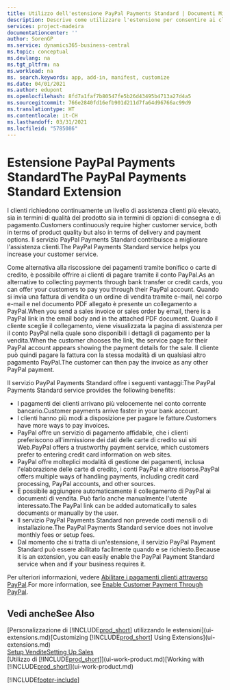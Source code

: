 ```yaml
---
title: Utilizzo dell'estensione PayPal Payments Standard | Documenti Microsoft
description: Descrive come utilizzare l'estensione per consentire ai clienti di eseguire pagamenti con PayPal.
services: project-madeira
documentationcenter: ''
author: SorenGP
ms.service: dynamics365-business-central
ms.topic: conceptual
ms.devlang: na
ms.tgt_pltfrm: na
ms.workload: na
ms. search.keywords: app, add-in, manifest, customize
ms.date: 04/01/2021
ms.author: edupont
ms.openlocfilehash: 8fd7a1faf7b80547fe5b26d43495b4713a27d4a5
ms.sourcegitcommit: 766e2840fd16efb901d211d7fa64d96766ac99d9
ms.translationtype: HT
ms.contentlocale: it-CH
ms.lasthandoff: 03/31/2021
ms.locfileid: "5785086"
---
```

# <a name="the-paypal-payments-standard-extension"></a><span data-ttu-id="33b40-103">Estensione PayPal Payments Standard</span><span class="sxs-lookup"><span data-stu-id="33b40-103">The PayPal Payments Standard Extension</span></span>
<span data-ttu-id="33b40-104">I clienti richiedono continuamente un livello di assistenza clienti più elevato, sia in termini di qualità del prodotto sia in termini di opzioni di consegna e di pagamento.</span><span class="sxs-lookup"><span data-stu-id="33b40-104">Customers continuously require higher customer service, both in terms of product quality but also in terms of delivery and payment options.</span></span> <span data-ttu-id="33b40-105">Il servizio PayPal Payments Standard contribuisce a migliorare l'assistenza clienti.</span><span class="sxs-lookup"><span data-stu-id="33b40-105">The PayPal Payments Standard service helps you increase your customer service.</span></span>

<span data-ttu-id="33b40-106">Come alternativa alla riscossione dei pagamenti tramite bonifico o carte di credito, è possibile offrire ai clienti di pagare tramite il conto PayPal.</span><span class="sxs-lookup"><span data-stu-id="33b40-106">As an alternative to collecting payments through bank transfer or credit cards, you can offer your customers to pay you through their PayPal account.</span></span> <span data-ttu-id="33b40-107">Quando si invia una fattura di vendita o un ordine di vendita tramite e-mail, nel corpo e-mail e nel documento PDF allegato è presente un collegamento a PayPal.</span><span class="sxs-lookup"><span data-stu-id="33b40-107">When you send a sales invoice or sales order by email, there is a PayPal link in the email body and in the attached PDF document.</span></span> <span data-ttu-id="33b40-108">Quando il cliente sceglie il collegamento, viene visualizzata la pagina di assistenza per il conto PayPal nella quale sono disponibili i dettagli di pagamento per la vendita.</span><span class="sxs-lookup"><span data-stu-id="33b40-108">When the customer chooses the link, the service page for their PayPal account appears showing the payment details for the sale.</span></span> <span data-ttu-id="33b40-109">Il cliente può quindi pagare la fattura con la stessa modalità di un qualsiasi altro pagamento PayPal.</span><span class="sxs-lookup"><span data-stu-id="33b40-109">The customer can then pay the invoice as any other PayPal payment.</span></span>

<span data-ttu-id="33b40-110">Il servizio PayPal Payments Standard offre i seguenti vantaggi:</span><span class="sxs-lookup"><span data-stu-id="33b40-110">The PayPal Payments Standard service provides the following benefits:</span></span>

* <span data-ttu-id="33b40-111">I pagamenti dei clienti arrivano più velocemente nel conto corrente bancario.</span><span class="sxs-lookup"><span data-stu-id="33b40-111">Customer payments arrive faster in your bank account.</span></span>
* <span data-ttu-id="33b40-112">I clienti hanno più modi a disposizione per pagare le fatture.</span><span class="sxs-lookup"><span data-stu-id="33b40-112">Customers have more ways to pay invoices.</span></span>
* <span data-ttu-id="33b40-113">PayPal offre un servizio di pagamento affidabile, che i clienti preferiscono all'immissione dei dati delle carte di credito sui siti Web.</span><span class="sxs-lookup"><span data-stu-id="33b40-113">PayPal offers a trustworthy payment service, which customers prefer to entering credit card information on web sites.</span></span>
* <span data-ttu-id="33b40-114">PayPal offre molteplici modalità di gestione dei pagamenti, inclusa l'elaborazione delle carte di credito, i conti PayPal e altre risorse.</span><span class="sxs-lookup"><span data-stu-id="33b40-114">PayPal offers multiple ways of handling payments, including credit card processing, PayPal accounts, and other sources.</span></span>
* <span data-ttu-id="33b40-115">È possibile aggiungere automaticamente il collegamento di PayPal ai documenti di vendita. Può farlo anche manualmente l'utente interessato.</span><span class="sxs-lookup"><span data-stu-id="33b40-115">The PayPal link can be added automatically to sales documents or manually by the user.</span></span>
* <span data-ttu-id="33b40-116">Il servizio PayPal Payments Standard non prevede costi mensili o di installazione.</span><span class="sxs-lookup"><span data-stu-id="33b40-116">The PayPal Payments Standard service does not involve monthly fees or setup fees.</span></span>
* <span data-ttu-id="33b40-117">Dal momento che si tratta di un'estensione, il servizio PayPal Payment Standard può essere abilitato facilmente quando e se richiesto.</span><span class="sxs-lookup"><span data-stu-id="33b40-117">Because it is an extension, you can easily enable the PayPal Payment Standard service when and if your business requires it.</span></span>  

<span data-ttu-id="33b40-118">Per ulteriori informazioni, vedere [Abilitare i pagamenti clienti attraverso PayPal](sales-how-enable-payment-service-extensions.md).</span><span class="sxs-lookup"><span data-stu-id="33b40-118">For more information, see [Enable Customer Payment Through PayPal](sales-how-enable-payment-service-extensions.md).</span></span>

## <a name="see-also"></a><span data-ttu-id="33b40-119">Vedi anche</span><span class="sxs-lookup"><span data-stu-id="33b40-119">See Also</span></span>
<span data-ttu-id="33b40-120">[Personalizzazione di [!INCLUDE[prod_short](includes/prod_short.md)] utilizzando le estensioni](ui-extensions.md)</span><span class="sxs-lookup"><span data-stu-id="33b40-120">[Customizing [!INCLUDE[prod_short](includes/prod_short.md)] Using Extensions](ui-extensions.md)</span></span>  
[<span data-ttu-id="33b40-121">Setup Vendite</span><span class="sxs-lookup"><span data-stu-id="33b40-121">Setting Up Sales</span></span>](sales-setup-sales.md)  
<span data-ttu-id="33b40-122">[Utilizzo di [!INCLUDE[prod_short](includes/prod_short.md)]](ui-work-product.md)</span><span class="sxs-lookup"><span data-stu-id="33b40-122">[Working with [!INCLUDE[prod_short](includes/prod_short.md)]](ui-work-product.md)</span></span>


[!INCLUDE[footer-include](includes/footer-banner.md)]